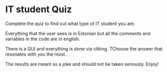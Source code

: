 # IT student Quiz
<p> Complete the quiz to find out what type of IT student you are.<p>
<p>Everything that the user sees is in Estonian but all the comments and variables in the code are in english.<p>
<p>There is a GUI and everything is done via cliking. TChoose the answer that resonates with you the most.<p>
<p>The results are meant as a joke and should not be taken seriously. Enjoy! <p>
